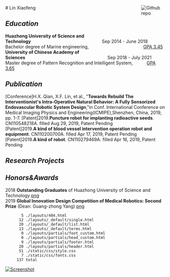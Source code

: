 <p><a href="https://github.com/yihui/hugo-xmin"><img src="https://simpleicons.org/icons/github.svg" style="max-width:15%;min-width:40px;float:right;" alt="Github repo" /></a></p>
# Lin Xiaofeng

## _Education_

**Huazhong University of Science and Technology**&emsp;&emsp;&emsp;&emsp;&emsp;&emsp;&emsp;&emsp;&emsp;&emsp;&emsp;&emsp;&emsp;&emsp;&emsp;&emsp;Sep 2014 - June 2018 <br/>
Bachelor degree of Marine engineering, &emsp;&emsp;&emsp;&emsp;&emsp;&emsp;&emsp;&emsp;&emsp;&emsp;&emsp;&emsp;[GPA 3.45](https://github.com/yuukireina05/mypage/blob/master/material/Bachelor%20transcript.pdf)<br/> 
**University of Chinese Academy of Sciences**&emsp;&emsp;&emsp;&emsp;&emsp;&emsp;&emsp;&emsp;&emsp;&emsp;&emsp;&emsp;&emsp;&emsp;&emsp;&emsp;&nbsp;&nbsp;&nbsp;&nbsp;&nbsp;&nbsp;&nbsp;&nbsp;&nbsp;Sep 2018 - July 2021 <br/>
Master degree of Pattern Recognition and Intelligent System, &emsp;&emsp;&nbsp;&nbsp;&nbsp;[GPA 3.65](https://github.com/yuukireina05/mypage/blob/master/material/Master%20transcript.pdf)
## _Publication_
[Conference]H.X. Qian, X.F. Lin, et al., "**Towards Rebuild The Interventionist's Intra-Operative Natural Behavior: A Fully Sensorized Endovascular Robotic System Design**,"in Conf. International Conference on Medical Imaging Physics and Engineering(ICMIPE),Shenzhen, China, 2019, pp. 1-7.
[Patent]2019.**Puncture robot for implanting radioactive seeds**. CN110548218A. filled Aug 29, 2019, Patent Pending<br/>
[Patent]2019.**A kind of blood vessel intervention operation robot and equipment**. CN110200700A. filled Apr 17, 2019, Patent Pending<br/>
[Patent]2019.**A kind of robot**. CN110279469A. filled Apr 16, 2019, Patent Pending<br/>
## _Research Projects_
## _Honors&Awards_
2018 **Outstanding Graduates** of Huazhong University of Science and Technology [png](https://github.com/yuukireina05/mypage/blob/master/material/Outstanding%20Graduate.pdf)<br/>
2019 **Global Innovation Design Competition of Medical Robotics: Second Prize** (Dean: Guang-zhong Yang) [png](https://github.com/yuukireina05/mypage/blob/master/material/Medical%20Robotics%20competition.pdf)<br/>


```
       5 ./layouts/404.html
      12 ./layouts/_default/single.html
      20 ./layouts/_default/list.html
      13 ./layouts/_default/terms.html
       0 ./layouts/partials/foot_custom.html
       0 ./layouts/partials/head_custom.html
       9 ./layouts/partials/footer.html
      20 ./layouts/partials/header.html
      51 ./static/css/style.css
       7 ./static/css/fonts.css
     137 total
```

[![Screenshot](https://github.com/yihui/hugo-xmin/raw/master/images/screenshot.png)](https://xmin.yihui.name)
